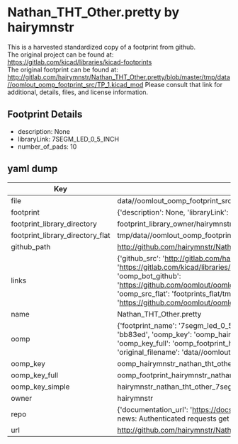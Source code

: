 # Nathan_THT_Other.pretty by hairymnstr  
This is a harvested standardized copy of a footprint from github.  
The original project can be found at:  
https://gitlab.com/kicad/libraries/kicad-footprints  
The original footprint can be found at:
http://gitlab.com/hairymnstr/Nathan_THT_Other.pretty/blob/master/tmp/data//oomlout_oomp_footprint_src/TP_1.kicad_mod
Please consult that link for additional, details, files, and license information.  
## Footprint Details
* description: None  
* libraryLink: 7SEGM_LED_0_5_INCH  
* number_of_pads: 10  
## yaml dump  
| Key | Value |  
| --- | --- |  
| file | data//oomlout_oomp_footprint_src/Nathan_THT_Other.pretty/7SEGM_LED_0_5_INCH.kicad_mod |  
| footprint | {'description': None, 'libraryLink': '7SEGM_LED_0_5_INCH', 'number_of_pads': 10} |  
| footprint_library_directory | footprint_library_owner/hairymnstr_Nathan_THT_Other.pretty |  
| footprint_library_directory_flat | tmp/data//oomlout_oomp_footprint_src/footprints_flat/hairymnstr_nathan_tht_other_7segm_led_0_5_inch/working |  
| github_path | http://github.com/hairymnstr/Nathan_THT_Other.pretty/blob/master/tmp/data//oomlout_oomp_footprint_src/7SEGM_LED_0_5_INCH.kicad_mod |  
| links | {'github_src': 'http://gitlab.com/hairymnstr/Nathan_THT_Other.pretty/blob/master/tmp/data//oomlout_oomp_footprint_src/TP_1.kicad_mod', 'github_src_repo': 'https://gitlab.com/kicad/libraries/kicad-footprints', 'oomp_bot': 'tmp/data//oomlout_oomp_footprint_src/footprints/hairymnstr_nathan_tht_other_7segm_led_0_5_inch/working', 'oomp_bot_github': 'https://github.com/oomlout/oomlout_oomp_footprint_bot/tree/main/tmp/data//oomlout_oomp_footprint_src/footprints/hairymnstr_nathan_tht_other_7segm_led_0_5_inch/working', 'oomp_src_flat': 'footprints_flat/tmp/data//oomlout_oomp_footprint_src/footprints_flat/hairymnstr_nathan_tht_other_7segm_led_0_5_inch/working', 'oomp_src_flat_github': 'https://github.com/oomlout/oomlout_oomp_footprint_src/tree/main/tmp/data//oomlout_oomp_footprint_src/footprints_flat/hairymnstr_nathan_tht_other_7segm_led_0_5_inch/working'} |  
| name | Nathan_THT_Other.pretty |  
| oomp | {'footprint_name': '7segm_led_0_5_inch', 'library_name': 'nathan_tht_other', 'md5': 'bb83edbe6a92149690229d6f2d52c126', 'md5_10': 'bb83edbe6a', 'md5_5': 'bb83e', 'md5_6': 'bb83ed', 'oomp_key': 'oomp_hairymnstr_nathan_tht_other_7segm_led_0_5_inch', 'oomp_key_extra': 'oomp_footprint_hairymnstr_nathan_tht_other_7segm_led_0_5_inch', 'oomp_key_full': 'oomp_footprint_hairymnstr_nathan_tht_other_7segm_led_0_5_inch_bb83ed', 'oomp_key_simple': 'hairymnstr_nathan_tht_other_7segm_led_0_5_inch', 'original_filename': 'data//oomlout_oomp_footprint_src/Nathan_THT_Other.pretty/7SEGM_LED_0_5_INCH.kicad_mod', 'owner_name': 'hairymnstr'} |  
| oomp_key | oomp_hairymnstr_nathan_tht_other_7segm_led_0_5_inch |  
| oomp_key_full | oomp_footprint_hairymnstr_nathan_tht_other_7segm_led_0_5_inch |  
| oomp_key_simple | hairymnstr_nathan_tht_other_7segm_led_0_5_inch |  
| owner | hairymnstr |  
| repo | {'documentation_url': 'https://docs.github.com/rest/overview/resources-in-the-rest-api#rate-limiting', 'message': "API rate limit exceeded for 84.66.142.224. (But here's the good news: Authenticated requests get a higher rate limit. Check out the documentation for more details.)"} |  
| url | http://github.com/hairymnstr/Nathan_THT_Other.pretty |  


